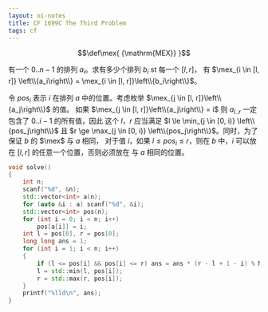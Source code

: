 ```yaml
---
layout: oi-notes
title: CF 1699C The Third Problem
tags: cf
---
```


$$\def\mex{ {\mathrm{MEX}} }$$

有一个 $0..n-1$ 的排列 $a_i$。求有多少个排列 $b_i$ st 每一个 $[l, r]$，
有 $\mex_{i \in [l, r]} \left\\{a_i\right\\} = \mex_{i \in [l, r]}\left\\{b_i\right\\}$。

令 $pos_i$ 表示 $i$ 在排列 $a$ 中的位置。考虑枚举 $\mex_{j \in [l, r]}\left\\{a_j\right\\}$ 的值。
如果 $\mex_{j \in [l, r]}\left\\{a_j\right\\} = i$ 则 $a_{l..r}$ 一定包含了 $0..i-1$ 的所有值，因此
这个 $l$，$r$ 应当满足 $l \le \min_{j \in [0, i)} \left\\{pos_j\right\\}$ 且 
$r \ge \max_{j \in [0, i)} \left\\{pos_j\right\\}$。同时，为了保证 $b$ 的 $\mex$ 与 $a$ 相同，
对于值 $i$，如果 $l \le pos_i \le r$，则在 $b$ 中，$i$ 可以放在 $[l, r]$ 的任意一个位置，否则必须放在
与 $a$ 相同的位置。

```cpp
void solve()
{
    int n;
    scanf("%d", &n);
    std::vector<int> a(n);
    for (auto &i : a) scanf("%d", &i);
    std::vector<int> pos(n);
    for (int i = 0; i < n; i++)
        pos[a[i]] = i;
    int l = pos[0], r = pos[0];
    long long ans = 1;
    for (int i = 1; i < n; i++)
    {
        if (l <= pos[i] && pos[i] <= r) ans = ans * (r - l + 1 - i) % MODN; // 注意减去已经安排好位置的 i 个元素.
        l = std::min(l, pos[i]);
        r = std::max(r, pos[i]);
    }
    printf("%lld\n", ans);
}
```
